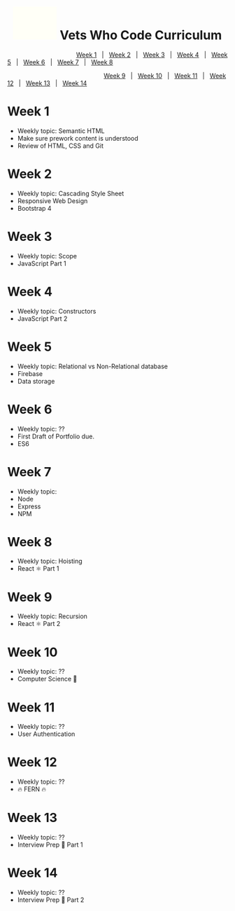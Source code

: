 <h1 align="center"></h1>
<h1 align="center"><img src="/images/vwc.gif" alt="Vets Who Code" width="100px" /> Vets Who Code Curriculum </h1>

&nbsp;&nbsp;&nbsp;&nbsp;&nbsp;&nbsp;&nbsp;&nbsp;&nbsp;&nbsp;&nbsp;&nbsp;&nbsp;&nbsp;&nbsp;&nbsp;&nbsp;&nbsp;&nbsp;&nbsp;&nbsp;&nbsp;&nbsp;&nbsp;&nbsp;&nbsp;&nbsp;&nbsp;&nbsp;&nbsp;&nbsp;&nbsp;&nbsp;&nbsp;&nbsp;&nbsp;&nbsp;&nbsp;&nbsp;&nbsp;[Week 1](Week_1)&nbsp;&nbsp;&nbsp;|&nbsp;&nbsp;&nbsp;[Week 2](Week_2)&nbsp;&nbsp;&nbsp;|&nbsp;&nbsp;&nbsp;[Week 3](Week_1)&nbsp;&nbsp;&nbsp;|&nbsp;&nbsp;&nbsp;[Week 4](Week_1)&nbsp;&nbsp;&nbsp;|&nbsp;&nbsp;&nbsp;[Week 5](Week_1)&nbsp;&nbsp;&nbsp;|&nbsp;&nbsp;&nbsp;[Week 6](Week_1)&nbsp;&nbsp;&nbsp;|&nbsp;&nbsp;&nbsp;[Week 7](Week_1)&nbsp;&nbsp;&nbsp;|&nbsp;&nbsp;&nbsp;[Week 8](Week_1)

&nbsp;&nbsp;&nbsp;&nbsp;&nbsp;&nbsp;&nbsp;&nbsp;&nbsp;&nbsp;&nbsp;&nbsp;&nbsp;&nbsp;&nbsp;&nbsp;&nbsp;&nbsp;&nbsp;&nbsp;&nbsp;&nbsp;&nbsp;&nbsp;&nbsp;&nbsp;&nbsp;&nbsp;&nbsp;&nbsp;&nbsp;&nbsp;&nbsp;&nbsp;&nbsp;&nbsp;&nbsp;&nbsp;&nbsp;&nbsp;&nbsp;&nbsp;&nbsp;&nbsp;&nbsp;&nbsp;&nbsp;&nbsp;&nbsp;&nbsp;&nbsp;&nbsp;&nbsp;&nbsp;&nbsp;&nbsp;[Week 9](Week_1)&nbsp;&nbsp;&nbsp;|&nbsp;&nbsp;&nbsp;[Week 10](Week_1)&nbsp;&nbsp;&nbsp;|&nbsp;&nbsp;&nbsp;[Week 11](Week_1)&nbsp;&nbsp;&nbsp;|&nbsp;&nbsp;&nbsp;[Week 12](Week_1)&nbsp;&nbsp;&nbsp;|&nbsp;&nbsp;&nbsp;[Week 13](Week_1)&nbsp;&nbsp;&nbsp;|&nbsp;&nbsp;&nbsp;[Week 14](Week_1)

# Week 1

- Weekly topic: Semantic HTML
- Make sure prework content is understood
- Review of HTML, CSS and Git

# Week 2

- Weekly topic: Cascading Style Sheet
- Responsive Web Design
- Bootstrap 4

# Week 3

- Weekly topic: Scope
- JavaScript Part 1

# Week 4

- Weekly topic: Constructors
- JavaScript Part 2

# Week 5

- Weekly topic: Relational vs Non-Relational database
- Firebase
- Data storage

# Week 6

- Weekly topic: ??
- First Draft of Portfolio due.
- ES6

# Week 7

- Weekly topic:
- Node
- Express
- NPM

# Week 8

- Weekly topic: Hoisting
- React ⚛️ Part 1

# Week 9

- Weekly topic: Recursion
- React ⚛️ Part 2

# Week 10

- Weekly topic: ??
- Computer Science 🔬

# Week 11

- Weekly topic: ??
- User Authentication

# Week 12

- Weekly topic: ??
- 🔥 FERN 🔥

# Week 13

- Weekly topic: ??
- Interview Prep 👔 Part 1

# Week 14

- Weekly topic: ??
- Interview Prep 🏢 Part 2
